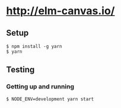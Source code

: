 # http://elm-canvas.io/

## Setup

```
$ npm install -g yarn
$ yarn
```


## Testing


### Getting up and running

```
$ NODE_ENV=development yarn start
```
